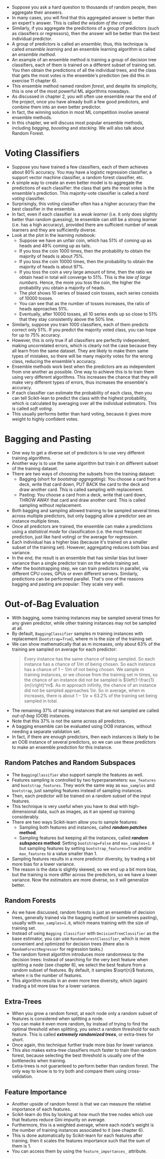 - Suppose you ask a hard question to thousands of random people, then aggregate their answers. 
- In many cases, you will find that this aggregated answer is better than an expert's answer. This is called *the wisdom of the crowd*.
- Similarly, if you aggregate the predictions of a group of predictors (such as classifiers or regressors), then the answer will be better than the best individual predictor.
- A group of predictors is called an *ensemble*; thus, this technique is called *ensemble learning* and an ensemble learning algorithm is called an *ensemble method*.
- An example of an ensemble method is training a group of decision tree classifiers, each of them is trained on a different subset of training set. You then obtain the predictions of all the individual trees, and the class that gets the most votes is the ensemble's prediction (we did this in exercise 11 chapter 6).
- This ensemble method named *random forest*, and despite its simplicity, this is one of the most powerful ML algorithms nowadays.
- As discussed in chapter 2, you will often use ensemble near the end of the project, once you have already built a few good predictors, and combine them into an even better predictor. 
- In fact, the winning solution in most ML competition involve several ensemble methods.
- In this chapter, we will discuss most popular ensemble methods, including *bagging*, *boosting* and *stacking*. We will also talk about Random Forest.

# Voting Classifiers

- Suppose you have trained a few classifiers, each of them achieves about 80% accuracy. You may have a logistic regression classifier, a support vector machine classifier, a random forest classifier, etc.
- A simple way to create an even better model is to aggregate the predictions of each classifier: the class that gets the most votes is the ensemble's prediction. This majority-vote classifier is called a *hard voting* classifier.
- Surprisingly, this voting classifier often has a higher accuracy than the best classifier in the ensemble. 
- In fact, even if each classifier is a *weak learner* (i.e. it only does slightly better than random guessing), te ensemble can still be a *strong learner* (i.e. has a high accuracy), provided there are sufficient number of weak learners and they are sufficiently diverse.
- Look at the plot in the learning notebook:
    - Suppose we have an unfair coin, which has 51% of coming up as heads and 49% coming up as tails.
    - If you toss the coin 1000 times, then the probability to obtain the majority of heads is about 75%.
    - If you toss the coin 10000 times, then the probability to obtain the majority of heads is about 97%.
    - If you toss the coin a very large amount of time, then the ratio we obtain head in total will converge to 51%. This is the *law of large numbers*. Hence, the more you toss the coin, the higher the probability you obtain a majority of heads.
    - The plot shows 10 series of biased coin tosses, each series consists of 10000 tosses. 
    - You can see that as the number of tosses increases, the ratio of heads approaches 51%.
    - Eventually, after 10000 tosses, all 10 series ends up so close to 51% that they stay consistently above the 50% line.
- Similarly, suppose you train 1000 classifiers, each of them predicts correct only 51%. If you predict the majority voted class, you can hope for up to 75% accuracy. 
- However, this is only true if all classifiers are perfectly independent, making uncorrelated errors, which is clearly not the case because they all learn from the same dataset. They are likely to make them same types of mistakes, so there will be many majority votes for the wrong class, reducing the ensemble's accuracy. 
- Ensemble methods work best when the predictors are as independent from one another as possible. One way to achieve this is to train them using very different algorithms. This increases the chance that they will make very different types of errors, thus increases the ensemble's accuracy.
- If each classifier can estimate the probability of each class, then you can tell Scikit-lean to predict the class with the highest probability, which is calculated by averaging over all the individual estimators. This is called *soft voting*.
- This usually performs better than hard voting, because it gives more weight to highly confident votes.

# Bagging and Pasting

- One way to get a diverse set of predictors is to use very different training algorithms.
- Another way is to use the same algorithm but train it on different subset of the training dataset.
- There are two ways of choosing the subsets from the training dataset:
    - Bagging (short for *bootstrap aggregating*): You choose a card from a deck, write that card down, PUT BACK the card to the deck and draw another card. This is called sampling with replacement.
    - Pasting: You choose a card from a deck, write that card down, THROW AWAY that card and draw another card. This is called sampling without replacement.
- Both bagging and sampling allowed training to be sampled several times across multiple predictors, but only bagging allow a predictor see an instance multiple times.
- Once all predictors are trained, the ensemble can make a predictions using a *statistical mode* for classification (i.e. the most frequent prediction, just like hard voting) or the average for regression.
- Each individual has a higher bias (because it's trained on a smaller subset of the training set). However, aggregating reduces both bias and variance.
- In the end, the result is an ensemble that has similar bias but lower variance than a single predictor train on the whole training set.
- After the bootstrapping step, we can train predictors in parallel, via different CPU cores, GPUs or even different servers. Similarly, predictions can be performed parallel. That's one of the reasons bagging and pasting are popular: They scale very well.

# Out-of-Bag Evaluation

- With bagging, some training instances may be sampled several times for any given predictor, while other training instances may not be sampled at all.
- By default, `BaggingClassifier` samples m training instances with replacement (`bootstrap=True`), where m is the size of the training set.
- We can show mathematically that as m increases, only about 63% of the training are sampled on average for each predictor:
    > Every instance has the same chance of being sampled. So each instance has a chance of $1/m$ of being chosen. So each instance has a chance of $1 - 1/m$ of not being chosen. We sample m training instances, or we choose from the training set m times, so the chance of an instance did not be sampled is $\left(1-\frac{1}{m}\right)^m$. As m approach infinity, the chance of an instance did not be sampled approaches $1/e$. So in average, when m increases, there is about $1-1/e \approx 63.2\%$ of the training set being sampled in total.
- The remaining 37% of training instances that are not sampled are called *out-of-bag* (OOB) instances. 
- Note that this 37% is not the same across all predictors.
- A bagging ensemble can be evaluated using OOB instances, without needing a separate validation set.
- In fact, if there are enough predictors, then each instances is likely to be an OOB instance of several predictors, so we can use these predictors to make an ensemble prediction for this instance.

## Random Patches and Random Subspaces

- The `BaggingClassifier` also support sample the features as well. 
- Features sampling is controlled by two hyperparameters: `max_features` and `bootstrap_features`. They work the same way as `max_samples` and `bootstrap`, just sampling features instead of sampling instances.
- Then, each predictor will be trained on a random subset of the input features.
- This technique is very useful when you have to deal with high-dimensional data, such as images, as it an speed up training considerably. 
- There are two ways Scikit-learn allow you to sample features:
    - Sampling both features and instances, called ***random patches* method**.
    - Sampling features but keeping all the instances, called ***random subspaces* method**: Setting `bootstrap=False` and `max_samples=1.0` but sampling features by setting `bootstrap_features=True` and/or `max_features` to a value smaller than 1.
- Sampling features results in a more predictor diversity, by trading a bit more bias for a lower variance.
- The reason is the data is slightly skewed, so we end up a bit more bias, but the training is more differ across the predictors, so we have a lower variance. Now the estimators are more diverse, so it will generalize better.

## Random Forests

- As we have discussed, random forests is just an ensemble of decision trees, generally trained via the bagging method (or sometimes pasting), usually with `max_samples=1.0`, which means training with the size of training set.
- Instead of using `Bagging Classifier` with `DecisionTreeClassifier` as the base estimator, you can use `RandomForestClassifier`, which is more convenient and optimized for decision trees (there also is `RandomForestRegressor` for regression tasks.)
- The random forest algorithm introduces more randomness to the decision trees: Instead of searching for the very best feature when splitting a node (see chapter 6), we select the best feature from a random subset of features. By default, it samples $\sqrt{n}$ features, where n is the number of features. 
- This algorithm results in an even more tree diversity, which (again) trading a bit more bias for a lower variance.

## Extra-Trees

- When you grow a random forest, at each node only a random subset of features is considered when splitting a node. 
- You can make it even more random, by instead of trying to find the optimal threshold when splitting, you select a random threshold for each feature. This is called ***extremely randomized trees***, or extra-trees for short.
- Once again, this technique further trade more bias for lower variance.
- This also makes extra-tree classifiers much faster to train than random forest, because selecting the best threshold is usually one of the bottlenecks when training.
- Extra-trees is not guaranteed to perform better than random forest. The only way to know is to try both and compare them using cross-validation.

## Feature Importance

- Another upside of random forest is that we can measure the relative importance of each features.
- Scikit-learn do this by looking at how much the tree nodes which use that features reduce Gini impurity on average.
- Furthermore, this is a weighted average, where each node's weight is the number of training instances associated to it (see chapter 6).
- This is done automatically by Scikit-learn for each features after training, then it scales the features importance such that the sum of them is 1.
- You can access them by using the `feature_importances_` attribute.  